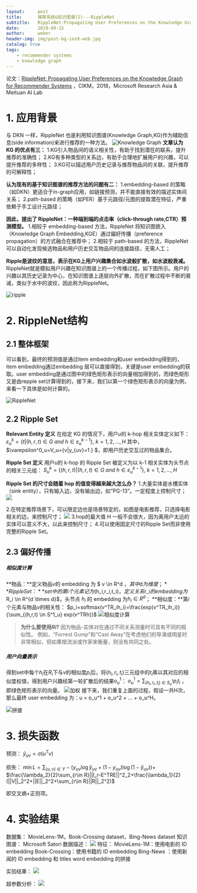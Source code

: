 ```yaml
---
layout:     post
title:      推荐系统&知识图谱(2)---RippleNet
subtitle:   RippleNet:Propagating User Preferences on the Knowledge Graph for Recommender Systems
date:       2019-09-15
author:     weber
header-img: img/post-bg-ios9-web.jpg
catalog: true
tags:
    - recommender systems
    - knowledge graph
---
```

论文：[RippleNet: Propagating User Preferences on the Knowledge Graph for Recommender Systems](http://xueshu.baidu.com/usercenter/paper/show?paperid=38a152d897b7138f4430ca2012b8e3b5&site=xueshu_se&hitarticle=1)
，CIKM，2018，Microsoft Research Asia & Meituan AI Lab
 # 1. 应用背景
与 DKN 一样，RippleNet 也是利用知识图谱(Knowledge Graph,KG)作为辅助信息(side information)来进行推荐的一种方法。
![Knowledge Graph](https://upload-images.jianshu.io/upload_images/6802002-38fc20b077db3987.png?imageMogr2/auto-orient/strip%7CimageView2/2/w/800)
**文章认为 KG 的优点有三：**
1.KG引入物品间的语义相关性，有助于找到潜在的联系，提升推荐的准确性；
2.KG有多种类型的关系边，有助于合理地扩展用户的兴趣，可以提升推荐的多样性；
3.KG可以描述用户历史记录与推荐物品间的关联，提升推荐的可解释性；

**认为现有的基于知识图谱的推荐方法的问题有二：**
1.embedding-based 的策略（如DKN）更适合于in-graph应用，如链接预测，并不能直接有效的描述实体间关系；
2.path-based 的策略（如PER）基于元路径/元图的提取潜在特征，严重依赖于手工设计元路径；

**因此，提出了 RippleNet：一种端到端的点击率（click-through rate,CTR）预测模型。**
1.相较于 embedding-based 方法，RippleNet 将知识图嵌入（Knowledge Graph Embedding,KGE）通过偏好传播（preference propagation）的方式融合在推荐中；
2.相较于 path-based 的方法，RippleNet 可以自动化发现候选物品和用户历史交互物品间的连接路径，无需人工；

**Ripple是波纹的意思，表示在KG上用户兴趣集合如水波般扩散，如水波般衰减。**
RippleNet就是模拟用户兴趣在知识图谱上的一个传播过程，如下图所示。用户的兴趣以其历史记录为中心，在知识图谱上逐层向外扩散，而在扩散过程中不断的衰减，类似于水中的波纹，因此称为RippleNet。

![ripple](https://upload-images.jianshu.io/upload_images/6802002-35520b22a1cd4f37.png?imageMogr2/auto-orient/strip%7CimageView2/2/w/1240)

# 2. RippleNet结构
## 2.1 整体框架
可以看到，最终的预测值是通过item embedding和user embedding得到的，item embedding通过embedding 层可以直接得到，关键是user embedding的获取。user embedding是通过图中的绿色矩形表示的向量相加得到的，而绿色矩形又是由repple set计算得到的，接下来，我们以第一个绿色矩形表示的向量为例，来看一下具体是如何计算的。

![RippleNet](https://upload-images.jianshu.io/upload_images/6802002-8af0b0514e21a865.png?imageMogr2/auto-orient/strip%7CimageView2/2/w/1240)
## 2.2 Ripple Set
**Relevant Entity 定义**
在给定 KG 的情况下，用户$u$的 k-hop 相关实体定义如下：
$\varepsilon^k_u=\{t|(h,r,t)\in G \ and \ h \in \varepsilon^{k-1}_u \} ,\ k=1,2,...,H$
其中，$\varepsilon^0_u=V_u=\{v|y_{uv}=1 \} $，即用户历史交互过的物品集合。

**Ripple Set 定义**
用户$u$的 k-hop 的 Ripple Set 被定义为以 k-1 相关实体为头节点的相关三元组：
$S^k_u=\{(h,r,t)|(h,r,t)\in G \ and \ h \in \varepsilon^{k-1}_u \} ,\ k=1,2,...,H$

**Ripple Set 的尺寸会随着 hop 的值变得越来越大怎么办？**
1.大量实体是水槽实体（sink entity），只有输入边，没有输出边，如“PG-13”。一定程度上控制尺寸；
![](https://upload-images.jianshu.io/upload_images/6802002-edf0decfbe7e982c.png?imageMogr2/auto-orient/strip%7CimageView2/2/w/440)

2.在特定推荐场景下，可以限定边也是场景特定的，如图是电影推荐，只选择电影相关的边，来控制尺寸；
![](https://upload-images.jianshu.io/upload_images/6802002-b0202a975c5d1c25.png?imageMogr2/auto-orient/strip%7CimageView2/2/w/440)
3.hop的最大值 H 一般不会很大，因为离用户太远的实体可以意义不大，以此来控制尺寸；
4.可以使用固定尺寸的Ripple Set而非使用完整的Ripple Set。

## 2.3 偏好传播
##### 相似度计算
**物品：**定义物品$v$的 embedding 为 $ v \in R^d $，其中$d$为维度；
**Ripple Set：**set中的第$i$个元素记为$(h_i,r_i,t_i)$，定义关系$r_i$的 embedding 为$R_i \in R^{d \times d}$，头节点 $h_i$ 的 embedding 为$h_i \in R^d$；
**相似度：**第$i$个元素与物品$v$的相关性：
$p_i=softmax(v^TR_ih_i)=\frac{exp(v^TR_ih_i)}{\sum_{(h,r,t) \in S^1_u} exp(v^TRh)}$
![相似度计算](https://upload-images.jianshu.io/upload_images/6802002-79cd20ca0b42399c.png?imageMogr2/auto-orient/strip%7CimageView2/2/w/540)
>**为什么要使用$Ri$?**
>因为物品-实体对在通过不同关系测量时可具有不同的相似性。 例如，“Forrest Gump”和“Cast Away”在考虑他们的导演或明星时非常相似，但如果按流派或作家来衡量，则没有共同之处。
##### 用户向量表示
得到set中每个$h_i$在$R_i$下与$v$的相似度$p_i$后，将$(h_i,r_i,t_i)$三元组中的$t_i$乘以其对应的相似度权值，得到用户兴趣经第一轮扩散后的结果$o_u^1$：
$o_u^1=\sum_{(h_i,r_i,t_i) \in S^1_u} p_i t_i$ ，即绿色矩形表示的向量。
![加权](https://upload-images.jianshu.io/upload_images/6802002-8a00eec15ed781a7.png?imageMogr2/auto-orient/strip%7CimageView2/2/w/340)
接下来，我们重复上面的过程，假设一共H次，那么最终 user embedding 为：u = o_u^1 + o_u^2 + ... + o_u^H。

![拼接](https://upload-images.jianshu.io/upload_images/6802002-a89f5c3195f55023.png?imageMogr2/auto-orient/strip%7CimageView2/2/w/540)

# 3. 损失函数
预测：
$\hat{y}_{uv}=\sigma(u^Tv)$

损失：
$\min L=\sum_{(u,v)\in Y}-(y_{uv}\log \hat{y}_{uv}+(1-y_{uv})\log (1-\hat{y}_{uv}))+$
$\frac{\lambda_2}{2}\sum_{r\in R}||I_r-E^TRE||^2_2+\frac{\lambda_1}{2}(||V||_2^2+||E||_2^2+\sum_{r\in R}||R||_2^2)$

即交叉熵+正则项。

# 4. 实验结果
数据集：
MovieLens-1M，Book-Crossing dataset，Bing-News dataset
知识图谱：
Microsoft Satori
数据描述：
![](https://upload-images.jianshu.io/upload_images/6802002-e23999b68e521d4b.png?imageMogr2/auto-orient/strip%7CimageView2/2/w/640)
特征：
MovieLens-1M：使用电影的 ID embedding
Book-Crossing：使用书籍的 ID embedding
Bing-News ：使用新闻的 ID embedding 和 titles word embedding 的拼接

实验结果：
![](https://upload-images.jianshu.io/upload_images/6802002-670f6f80d014b589.png?imageMogr2/auto-orient/strip%7CimageView2/2/w/640)

超参数分析：
![](https://upload-images.jianshu.io/upload_images/6802002-ca480d9bc8bdf7c0.png?imageMogr2/auto-orient/strip%7CimageView2/2/w/640)
